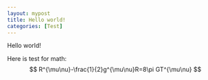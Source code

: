```yaml
---
layout: mypost
title: Hello world!
categories: [Test]
---
```

Hello world!

Here is test for math:
$$
R^{\mu\nu}-\frac{1}{2}g^{\mu\nu}R=8\pi GT^{\mu\nu}
$$
